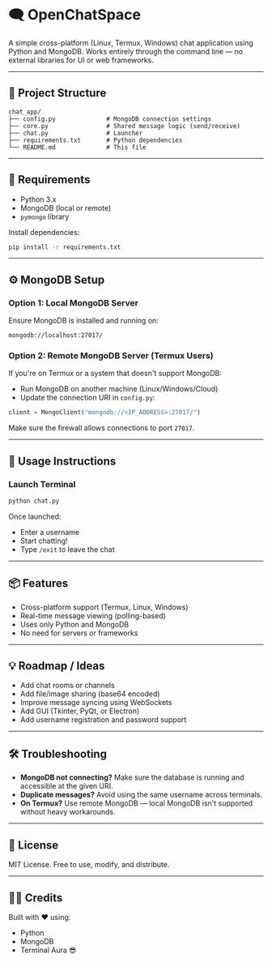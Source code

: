 # 🗨️ OpenChatSpace

A simple cross-platform (Linux, Termux, Windows) chat application using Python and MongoDB. Works entirely through the command line — no external libraries for UI or web frameworks.

---

## 📂 Project Structure

```
chat_app/
├── config.py              # MongoDB connection settings
├── core.py                # Shared message logic (send/receive)
├── chat.py                # Launcher
├── requirements.txt       # Python dependencies
└── README.md              # This file
```

---

## 🔧 Requirements

- Python 3.x
- MongoDB (local or remote)
- `pymongo` library

Install dependencies:

```bash
pip install -r requirements.txt
```

---

## ⚙️ MongoDB Setup

### Option 1: Local MongoDB Server

Ensure MongoDB is installed and running on:

```
mongodb://localhost:27017/
```

### Option 2: Remote MongoDB Server (Termux Users)

If you're on Termux or a system that doesn't support MongoDB:
- Run MongoDB on another machine (Linux/Windows/Cloud)
- Update the connection URI in `config.py`:

```python
client = MongoClient("mongodb://<IP_ADDRESS>:27017/")
```

Make sure the firewall allows connections to port `27017`.

---

## 🚀 Usage Instructions

### Launch Terminal
```bash
python chat.py
```

Once launched:
- Enter a username
- Start chatting!
- Type `/exit` to leave the chat

---

## 📦 Features

- Cross-platform support (Termux, Linux, Windows)
- Real-time message viewing (polling-based)
- Uses only Python and MongoDB
- No need for servers or frameworks

---

## 💡 Roadmap / Ideas

- Add chat rooms or channels
- Add file/image sharing (base64 encoded)
- Improve message syncing using WebSockets
- Add GUI (Tkinter, PyQt, or Electron)
- Add username registration and password support

---

## 🛠️ Troubleshooting

- **MongoDB not connecting?** Make sure the database is running and accessible at the given URI.
- **Duplicate messages?** Avoid using the same username across terminals.
- **On Termux?** Use remote MongoDB — local MongoDB isn't supported without heavy workarounds.

---

## 📜 License

MIT License. Free to use, modify, and distribute.

---

## 🙋‍♂️ Credits

Built with ❤️ using:
- Python
- MongoDB
- Terminal Aura 😎
